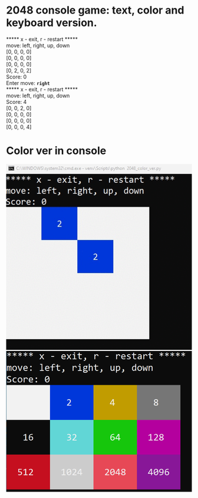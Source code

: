 # 2048 console game: text, color and keyboard version.
***** x - exit, r - restart *****  
move: left, right, up, down  
[0, 0, 0, 0]  
[0, 0, 0, 0]  
[0, 0, 0, 0]  
[0, 2, 0, 2]  
Score: 0   
Enter move: **`right`**  
***** x - exit, r - restart *****  
move: left, right, up, down  
Score: 4  
[0, 0, 2, 0]  
[0, 0, 0, 0]  
[0, 0, 0, 0]  
[0, 0, 0, 4]   
# Color ver in console
![gif](2048.gif)
![static](2048.png)